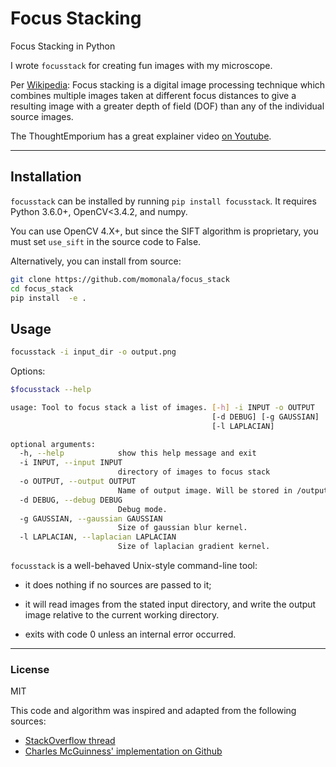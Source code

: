 # Focus Stacking

Focus Stacking in Python

I wrote `focusstack` for creating fun images with my microscope.

Per [Wikipedia](https://en.wikipedia.org/wiki/Focus_stacking): Focus stacking is a digital image processing technique which combines multiple images taken at different focus distances to give a resulting image with a greater depth of field (DOF) than any of the individual source images.

The ThoughtEmporium has a great explainer video [on Youtube](https://www.youtube.com/watch?v=3wfI_rEGyDw).

---
## Installation

`focusstack` can be installed by running `pip install focusstack`. It requires Python 3.6.0+, OpenCV<3.4.2, and numpy.

You can use OpenCV 4.X+, but since the SIFT algorithm is proprietary, you must set `use_sift` in the source code to False.

Alternatively, you can install from source:
```bash
git clone https://github.com/momonala/focus_stack
cd focus_stack
pip install  -e .
```

## Usage
```bash
focusstack -i input_dir -o output.png
```

Options:
```bash
$focusstack --help

usage: Tool to focus stack a list of images. [-h] -i INPUT -o OUTPUT
                                             [-d DEBUG] [-g GAUSSIAN]
                                             [-l LAPLACIAN]

optional arguments:
  -h, --help            show this help message and exit
  -i INPUT, --input INPUT
                        directory of images to focus stack
  -o OUTPUT, --output OUTPUT
                        Name of output image. Will be stored in /output.
  -d DEBUG, --debug DEBUG
                        Debug mode.
  -g GAUSSIAN, --gaussian GAUSSIAN
                        Size of gaussian blur kernel.
  -l LAPLACIAN, --laplacian LAPLACIAN
                        Size of laplacian gradient kernel.

```

`focusstack` is a well-behaved Unix-style command-line tool:

- it does nothing if no sources are passed to it;

- it will read images from the stated input directory, and write the output image relative to the current working directory.

- exits with code 0 unless an internal error occurred.


---

### License

MIT

This code and algorithm was inspired and adapted from the following sources:
- [StackOverflow thread](http://stackoverflow.com/questions/15911783/what-are-some-common-focus-stacking-algorithms)
- [Charles McGuinness' implementation on Github](https://github.com/cmcguinness/focusstack)